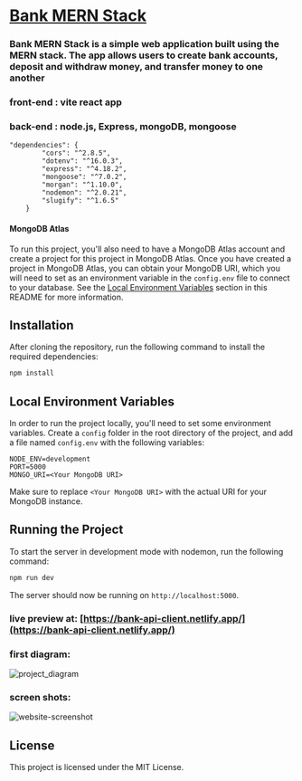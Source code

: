 # [Bank MERN Stack](https://bank-api-client.netlify.app/)
### Bank MERN Stack is a simple web application built using the MERN stack. The app allows users to create bank accounts, deposit and withdraw money, and transfer money to one another 

### front-end : vite react app
### back-end  : node.js, Express, mongoDB, mongoose

```dependencies
"dependencies": {
		"cors": "^2.8.5",
		"dotenv": "^16.0.3",
		"express": "^4.18.2",
		"mongoose": "^7.0.2",
		"morgan": "^1.10.0",
		"nodemon": "^2.0.21",
		"slugify": "^1.6.5"
	}
  ```

#### MongoDB Atlas

To run this project, you'll also need to have a MongoDB Atlas account and create a project for this project in MongoDB Atlas. Once you have created a project in MongoDB Atlas, you can obtain your MongoDB URI, which you will need to set as an environment variable in the `config.env` file to connect to your database. See the [Local Environment Variables](#local-environment-variables) section in this README for more information.

## Installation
After cloning the repository, run the following command to install the required dependencies:

```bash
npm install
```

## Local Environment Variables
In order to run the project locally, you'll need to set some environment variables. Create a `config` folder in the root directory of the project, and add a file named `config.env` with the following variables:

```env
NODE_ENV=development
PORT=5000
MONGO_URI=<Your MongoDB URI>
```

Make sure to replace `<Your MongoDB URI>` with the actual URI for your MongoDB instance.

## Running the Project
To start the server in development mode with nodemon, run the following command:

```bash
npm run dev
```

The server should now be running on `http://localhost:5000`.

### live preview at: [https://bank-api-client.netlify.app/](https://bank-api-client.netlify.app/)

### first diagram: 
![project_diagram](https://user-images.githubusercontent.com/53153372/227730260-701fc983-a14d-4163-ba2c-8afa4234472f.png)

### screen shots:
![website-screenshot](https://user-images.githubusercontent.com/53153372/227730339-0b27afe4-c43a-4c4d-8903-b7fa51144292.png)

## License
This project is licensed under the MIT License.
